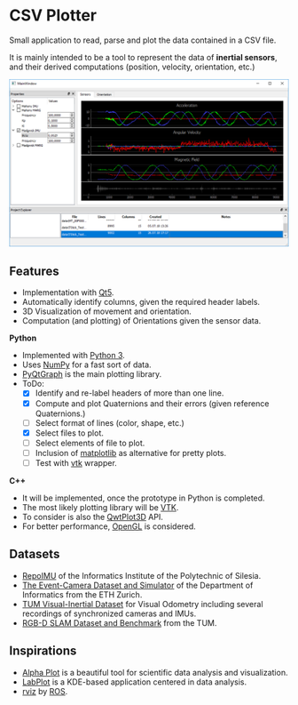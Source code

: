 # CSV Plotter

Small application to read, parse and plot the data contained in a CSV file.

It is mainly intended to be a tool to represent the data of **inertial sensors**,
and their derived computations (position, velocity, orientation, etc.)

![GUI-MainWindow](./media/screenshot_mainWindow_sensorsTab.png)

## Features

- Implementation with [Qt5](https://www.qt.io/).
- Automatically identify columns, given the required header labels.
- 3D Visualization of movement and orientation.
- Computation (and plotting) of Orientations given the sensor data.

**Python**

+ Implemented with [Python 3](https://www.python.org/).
+ Uses [NumPy](http://www.numpy.org/) for a fast sort of data.
+ [PyQtGraph](http://pyqtgraph.org/) is the main plotting library.
+ ToDo:
    - [x] Identify and re-label headers of more than one line.
    - [x] Compute and plot Quaternions and their errors (given reference Quaternions.)
    - [ ] Select format of lines (color, shape, etc.)
    - [x] Select files to plot.
    - [ ] Select elements of file to plot.
    - [ ] Inclusion of [matplotlib](https://matplotlib.org/) as alternative for pretty plots.
    - [ ] Test with [vtk](https://www.vtk.org/features-language-agnostic/) wrapper.

**C++**

+ It will be implemented, once the prototype in Python is completed.
+ The most likely plotting library will be [VTK](https://www.vtk.org/).
+ To consider is also the [QwtPlot3D](http://qwtplot3d.sourceforge.net/web/navigation/feature_frame.html) API.
+ For better performance, [OpenGL](https://www.opengl.org/) is considered.

## Datasets

+ [RepoIMU](http://zgwisk.aei.polsl.pl/index.php/en/research/projects/61-repoimu)
of the Informatics Institute of the Polytechnic of Silesia.
+ [The Event-Camera Dataset and Simulator](http://rpg.ifi.uzh.ch/davis_data.html)
of the Department of Informatics from the ETH Zurich.
+ [TUM Visual-Inertial Dataset](https://vision.in.tum.de/data/datasets/visual-inertial-dataset)
for Visual Odometry including several recordings of synchronized cameras and IMUs.
+ [RGB-D SLAM Dataset and Benchmark](https://vision.in.tum.de/data/datasets/rgbd-dataset) from the TUM.

## Inspirations

+ [Alpha Plot](https://github.com/narunlifescience/alphaplot) is a beautiful tool for scientific data analysis and visualization.
+ [LabPlot](https://labplot.kde.org/) is a KDE-based application centered in data analysis.
+ [rviz](http://wiki.ros.org/rviz) by [ROS](http://www.ros.org/).